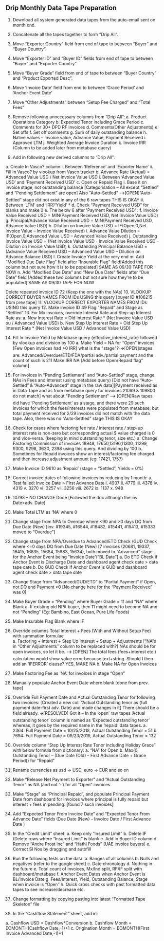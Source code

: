 ## Drip Monthly Data Tape Preparation
1.	Download  all system generated data tapes from the auto-email sent on month end. 
2.	Concatenate all the tapes together to form “Drip All”. 
3.	Move “Exporter Country” field from end of tape to between “Buyer” and “Buyer Country”.
4.	Move “Exporter ID” and “Buyer ID” fields from end of tape to between “Buyer” and “Exporter Country”
5.	Move “Buyer Grade” field from end of tape to between “Buyer Country” and “Product Exported Desc”.
6.	Move ‘Invoice Date’ field from end to between ‘Grace Period’ and ‘Anchor Event Date’
7.	Move “Other Adjustments” between “Setup Fee Charged” and “Total Fees” 
8.	Remove following unnecessary columns from “Drip All”:
a.	Product Operations Category
b.	Expected Tenor including Grace Period
c.	Comments for 30+ DPD RF Invoices
d.	Comments(Other Adjustments)
e.	Set offs
f.	Set off comments
g.	Sum of daily outstanding balance
h.	Native values – Invoice value, Advance Value, Payment Received
i.	Approved LTM
j.	Weighted Average Invoice Duration
k.	Invoice IRR (Column to be added later from metabase query) 

9.	Add in following new derived columns to “Drip All”:

a.	Create In Vasco? column
i.	Between ‘Reference’ and ‘Exporter Name’ 
ii.	Fill In Vasco? by vlookup from Vasco tracker
b.	Advance Rate (Actual) = Advanced Value USD / Net Invoice Value USD 
i.	Between ‘Advanced Value USD’ and ‘Payment Received USD’ 
c.	Open or Repaid Flag 
i.	Base it on invoice stage, not outstanding balance [Categorisation – All except “Settled” and “Pending Settlement” are open] Also "Auto-Settled" -🡪[OPEN]”Auto-Settled” stage did not exist in any of the 6 raw tapes THIS IS OKAY
ii.	Between ‘LTM’ and ‘IRR’/’Yield’ *
d.	Check “Payment Received USD” for blanks and make 0
e.	The below 6 after 'Payment Received USD' : 
f.	Invoice Value Received USD = MIN(Payment Received USD, Net Invoice Value USD) 
g.	Principal/Advance Value Received USD = MIN(Payment Received USD, Advance Value USD) 
h.	Dilution on Invoice Value USD = IF(Open,0,Net Invoice Value – Invoice Value Received) 
i.	Advance Value Dilution = IF(Open,0,Advanced Value USD – Advanced Value Received)
j.	Outstanding Invoice Value USD = (Net Invoice Value USD - Invoice Value Received USD – Dilution on Invoice Value USD) 
k.	Outstanding Principal Balance USD = (Advance Value Received USD – Advanced Value USD – Dilution on Advance Balance USD) 
l.	Create Invoice Yield at the very end 
m.	Add “Modified Due Date Flag” field after “Insurable Flag” field[Added this column but not sure how it is to be populated] SAME AS 09/30 TAPE FOR NOW
n.	Add “Modified Due Date” and “New Due Date” fields after “Due Date” field [Added these two columns but not sure how they’re to be populated] SAME AS 09/30 TAPE FOR NOW

Delete repeated invoice ID 72 (Keep the one with the NAs) 
10.	VLOOKUP CORRECT BUYER NAMES FROM IDs USING this query [buyer ID #106215 from prev tape] 
11.	VLOOKUP CORRECT EXPORTER NAMES FROM IDs USING this query
12.	Make invoice ID 49 Flag “Repaid” and Stage as “Settled” 
13.	For Mx invoices, override Interest Rate and Step-up Interest Rate as: 
a.	New Interest Rate = Old Interest Rate * (Net Invoice Value USD ou / Advanced Value USD) 
b.	New Step Up Interest Rate = Old Step Up Interest Rate * (Net Invoice Value USD / Advanced Value USD) 

14.	Fill In Invoice Yield by Metabase query (effective_interest_rate) followed by vlookup and division by 100 
a.	Make Yield = NA for “Open” invoices [Few Open invoices had >0 IRR] what is the "stage"?-🡪[OPEN]stages are: Advanced/Overdue/ETD/FDA/partial adv./partial payment and the count of such is 211 Make IRR NA [Add before Open/Repaid flag” column] 
15.	For invoices in “Pending Settlement” and “Auto-Settled” stage, change NAs in Fees and Interest (using metabase query) [Did not have “Auto-Settled” & “Auto-Advanced” stage in the raw data][Payment received as in Data Tape and as from metabase query for invoices 21069 & 109800 do not match] what about "Pending Settlement" -🡪 [OPEN]Raw tapes did have ‘Pending Settlement’ as a stage, and there were 29 such invoices for which the fees/interests were populated from metabase, but total payment received for 2/29 invoices did not match with the data tape. Also, there was no “Auto-Settled”  stage THIS IS OKAY
16.	Check for cases where factoring fee rate / interest rate / step-up interest rate is non-zero but corresponding actual $ value charged is 0 and vice-versa. (keeping in mind outstanding tenor, size etc.)
a.	Change Factoring Commission of invoices 18948, 17650,13196,11300, 11299, 9300, 9298, 3620, 2398 using this query. And dividing by 100 
b.	Sometimes for Repaid invoices show an interest/factoring fee charged and then increase adjustment amount (eg: 17421, 1757) 
17.	Make Invoice ID 9610 as ‘Repaid’ (stage = “Settled”, Yields = 0%) 
18.	Correct invoice dates of following invoices by reducing by 1 month: 
a.	Test failed: Invoice Date > First Advance Date
i.	4937
ii.	4779
iii.	4378
iv.	4319
v.	3270
vi.	3257
vii.	3256
viii.	2672
ix.	1137
x.	948
1.	10793 – NO CHANGE Done [Followed the doc although the inv. Date>adv. Date]
19.	Make Total LTM as ‘NA’ where 0 
20.	Change stage from NPA to Overdue where <90 and >0 days DQ from Due Date (New) [inv. #19345, #16544, #16482, #15441, #15413, #15333 moved to “Overdue”]
21.	Change stage from NPA/Overdue to Advanced/ETD Check /GUD Check where <=0 days DQ from Due Date (New)  [7 invoices (20681, 19337, 16415, 16835, 15684, 15683, 15634), both moved to “Advanced” stage for the Anchor Event being “Invoice Date”/”BL Date”] 
a.	Do ETD Check if Anchor Event is Discharge Date and dashboard agent check date > data tape date
b.	Do GUD Check if Anchor Event is GUD and dashboard agent check date > data tape date
22.	Change Stage from “Advanced/GUD/ETD” to “Partial Payment” if Open, not DQ and Payment >0 [No change here for  the “Payment Received” was 0]
23.	Make Buyer Grade = “Pending” where Buyer Grade = 11 and “NA” where Blank 
a.	If existing old NPA buyer, then 11 might need to become NA and not “Pending” (Eg: Bambino, East Ocean, Pure Life Foods)  
24.	Make Insurable Flag Blank where IF 
25.	Override columns Total Interest + Fees (With and Without Setup Fee) with summation formulae  
a.	Factoring + Interest + Step Up Interest + Setup + Adjustments [“NA”s in “Other Adjustments” column to be replaced with?] NAs should be for open invoices, so let it be. -🡪 [OPEN] The total fees (fees+interest etc.) calculation would show value error because text+string. Should I then add an ‘IFERROR’ clause? YES, MAKE NA
b.	Make NA for Open Invoices 
26.	Make Factoring Fee as ‘NA’ for invoices in stage “Open” 
27.	Manually populate Anchor Event Date where blank [done from prev. tape]
28.	Override Full Payment Date and Actual Outstanding Tenor for following two invoices: [Created a new col. “Actual Outstanding tenor as (full payment date-first adv. Date) and made changes in it] There should be a field already. 🡪[RESOLVED] Got it – In the ‘open’ raw tapes ‘Actual outstanding tenor’ column is named as ‘Expected outstanding tenor’ whereas, it goes by the required name in the ‘repaid’ data tapes. 
a.	2364: Full Payment Date = 10/25/2018, Actual Outstanding Tenor = 51
b.	7694: Full Payment Date = 09/23/2019, Actual Outstanding Tenor = 132
29.	Override column “Step Up Interest Rate Tenor including Holiday Grace” with below formula from dictionary:
a.	“NA” for Open
b.	Max(0, Outstanding Tenor – (Due Date (Old) – First Advance Date + Grace Period)) for “Repaid” 
30.	Rename currencies as usd -> USD, euro -> EUR and so on 
31.	Make “Release Net Payment to Exporter” and “Actual Outstanding Tenor” as NA (and not ‘-‘) for all “Open” invoices. 
32.	Make “Stage” as “Principal Repaid”, and populate Principal Payment Date from dashboard for invoices where principal is fully repaid but interest + fees in pending. [found 7 such invoices]
33.	Add “Expected Tenor From Invoice Date” and “Expected Tenor From Advance Date” fields (Due Date (New) – Invoice Date / First Advance Date ) 
34.	In the “Credit Limit” sheet: 
a.	Keep only “Insured Limit”
b.	Delete IF (Delete rows where “Insured Limit” is blank
c.	Add in Buyer ID column 
d.	Remove “Andre Prost Inc” and “Hathi Foods” (UAE invoice buyers) 
e.	Correct Sl Nos by dragging and autofill 

35.	Run the following tests on the data: 
a.	Ranges of all columns
b.	Nulls and negatives (refer to  the google sheet)
c.	Date chronology 
d.	Nothing in the future
e.	Total count of invoices, Mx/Ind split, RF/IF split with dashboard/metabase
f.	Anchor Event Dates when Anchor Event is BL/Invoice Date
g.	Fees/Interest, Yield, Outstanding Balance, Stage when invoice is “Open”
h.	Quick cross checks with past formatted data tapes to see increase/decrease etc. 

36.	Change formatting by copying pasting into latest “Formatted Tape Skeleton” file 

37.	In the “Cashflow Statement” sheet, add in:

a.	Cashflow USD = Cashflow*Conversion
b.	Cashflow Month = EOMONTH(Cashflow Date,-1)+1
c.	Origination Month = EOMONTH(First Invoice Advanced Date,-1)+1






